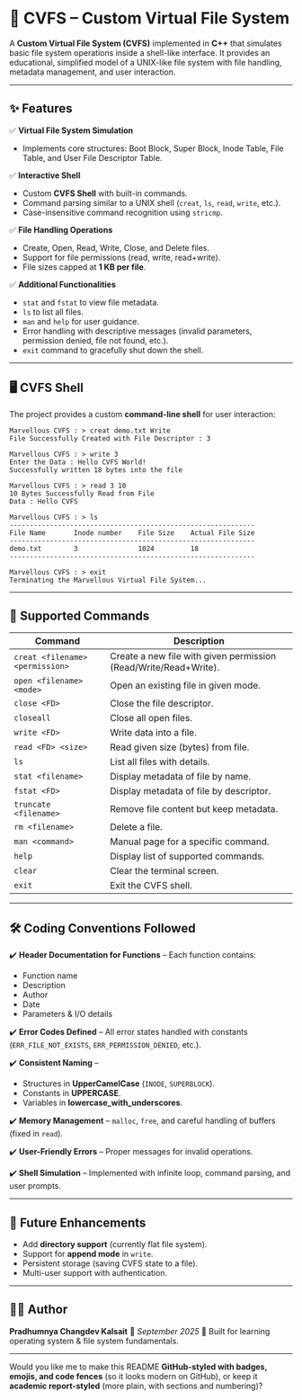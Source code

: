 

# 📂 CVFS – Custom Virtual File System

A **Custom Virtual File System (CVFS)** implemented in **C++** that simulates basic file system operations inside a shell-like interface.
It provides an educational, simplified model of a UNIX-like file system with file handling, metadata management, and user interaction.

---

## ✨ Features

✅ **Virtual File System Simulation**

* Implements core structures: Boot Block, Super Block, Inode Table, File Table, and User File Descriptor Table.

✅ **Interactive Shell**

* Custom **CVFS Shell** with built-in commands.
* Command parsing similar to a UNIX shell (`creat`, `ls`, `read`, `write`, etc.).
* Case-insensitive command recognition using `stricmp`.

✅ **File Handling Operations**

* Create, Open, Read, Write, Close, and Delete files.
* Support for file permissions (read, write, read+write).
* File sizes capped at **1 KB per file**.

✅ **Additional Functionalities**

* `stat` and `fstat` to view file metadata.
* `ls` to list all files.
* `man` and `help` for user guidance.
* Error handling with descriptive messages (invalid parameters, permission denied, file not found, etc.).
* `exit` command to gracefully shut down the shell.

---

## 🖥️ CVFS Shell

The project provides a custom **command-line shell** for user interaction:

```text
Marvellous CVFS : > creat demo.txt Write
File Successfully Created with File Descriptor : 3

Marvellous CVFS : > write 3
Enter the Data : Hello CVFS World!
Successfully written 18 bytes into the file

Marvellous CVFS : > read 3 10
10 Bytes Successfully Read from File
Data : Hello CVFS

Marvellous CVFS : > ls
-------------------------------------------------------------
File Name       Inode number    File Size    Actual File Size
-------------------------------------------------------------
demo.txt        3               1024         18
-------------------------------------------------------------

Marvellous CVFS : > exit
Terminating the Marvellous Virtual File System...
```

---

## 📖 Supported Commands

| Command                         | Description                                                      |
| ------------------------------- | ---------------------------------------------------------------- |
| `creat <filename> <permission>` | Create a new file with given permission (Read/Write/Read+Write). |
| `open <filename> <mode>`        | Open an existing file in given mode.                             |
| `close <FD>`                    | Close the file descriptor.                                       |
| `closeall`                      | Close all open files.                                            |
| `write <FD>`                    | Write data into a file.                                          |
| `read <FD> <size>`              | Read given size (bytes) from file.                               |
| `ls`                            | List all files with details.                                     |
| `stat <filename>`               | Display metadata of file by name.                                |
| `fstat <FD>`                    | Display metadata of file by descriptor.                          |
| `truncate <filename>`           | Remove file content but keep metadata.                           |
| `rm <filename>`                 | Delete a file.                                                   |
| `man <command>`                 | Manual page for a specific command.                              |
| `help`                          | Display list of supported commands.                              |
| `clear`                         | Clear the terminal screen.                                       |
| `exit`                          | Exit the CVFS shell.                                             |

---

## 🛠️ Coding Conventions Followed

✔️ **Header Documentation for Functions** – Each function contains:

* Function name
* Description
* Author
* Date
* Parameters & I/O details

✔️ **Error Codes Defined** – All error states handled with constants (`ERR_FILE_NOT_EXISTS`, `ERR_PERMISSION_DENIED`, etc.).

✔️ **Consistent Naming** –

* Structures in **UpperCamelCase** (`INODE`, `SUPERBLOCK`).
* Constants in **UPPERCASE**.
* Variables in **lowercase\_with\_underscores**.

✔️ **Memory Management** – `malloc`, `free`, and careful handling of buffers (fixed in `read`).

✔️ **User-Friendly Errors** – Proper messages for invalid operations.

✔️ **Shell Simulation** – Implemented with infinite loop, command parsing, and user prompts.

---

## 🔮 Future Enhancements

* Add **directory support** (currently flat file system).
* Support for **append mode** in `write`.
* Persistent storage (saving CVFS state to a file).
* Multi-user support with authentication.

---

## 👨‍💻 Author

**Pradhumnya Changdev Kalsait**
📅 *September 2025*
🎯 Built for learning operating system & file system fundamentals.

---

Would you like me to make this README **GitHub-styled with badges, emojis, and code fences** (so it looks modern on GitHub), or keep it **academic report-styled** (more plain, with sections and numbering)?
